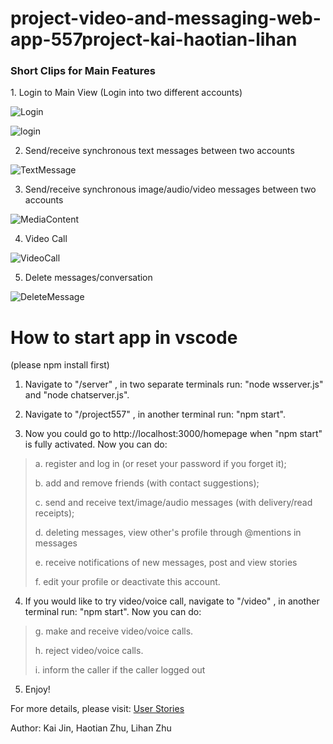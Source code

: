 # project-video-and-messaging-web-app-557project-kai-haotian-lihan

<h3> Short Clips for Main Features</h3> 
1. Login to Main View (Login into two different accounts)

![Login](https://user-images.githubusercontent.com/67878225/104827003-7aac1980-5827-11eb-8aec-f5494dd51146.gif)

![login](https://github.com/CrimsonGates/Video-and-messaging-web-app/blob/tree/main/misc/1_login.gif?raw=true)

2. Send/receive synchronous text messages between two accounts

![TextMessage](https://user-images.githubusercontent.com/67878225/104827083-2f463b00-5828-11eb-9f0b-ab749aaba47c.gif)

3. Send/receive synchronous image/audio/video messages between two accounts

![MediaContent](https://user-images.githubusercontent.com/67878225/104827140-d2975000-5828-11eb-9f59-0df37180be1c.gif)


4. Video Call

![VideoCall](https://user-images.githubusercontent.com/67878225/104827211-71bc4780-5829-11eb-903e-ddb9e28c7fe4.gif)

5. Delete messages/conversation

![DeleteMessage](https://user-images.githubusercontent.com/67878225/104827183-3b7ec800-5829-11eb-9a1e-7265c1985409.gif)



# How to start app in vscode 
(please npm install first)
1. Navigate to "/server" , in two separate terminals run: "node wsserver.js" and "node chatserver.js". 

2. Navigate to "/project557" , in another terminal run: "npm start".

3. Now you could go to http://localhost:3000/homepage when "npm start" is fully activated. Now you can do: 
> a. register and log in (or reset your password if you forget it); 
> 
> b. add and remove friends (with contact suggestions); 
> 
> c. send and receive text/image/audio messages (with delivery/read receipts);
> 
> d. deleting messages, view other's profile through @mentions in messages
> 
> e. receive notifications of new messages, post and view stories
> 
> f. edit your profile or deactivate this account.

4. If you would like to try video/voice call, navigate to "/video" , in another terminal run: "npm start". Now you can do: 
> g. make and receive video/voice calls.
> 
> h. reject video/voice calls.
> 
> i. inform the caller if the caller logged out

5. Enjoy!


For more details, please visit: [User Stories](https://github.com/cis557/project-video-and-messaging-web-app-557project-kai-haotian-lihan/wiki/User-Stories)

Author: Kai Jin, Haotian Zhu, Lihan Zhu

